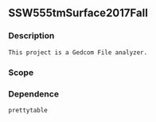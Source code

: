 ## SSW555tmSurface2017Fall

### Description
    This project is a Gedcom File analyzer.

### Scope

### Dependence
    prettytable

